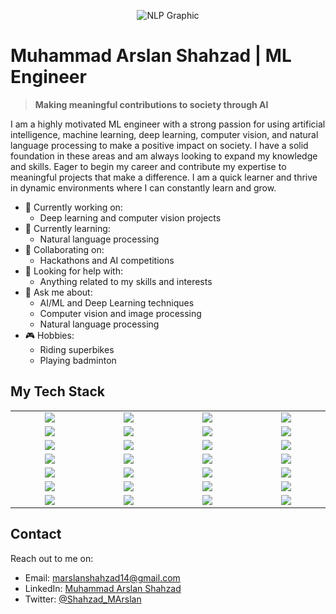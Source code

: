 
<p align="center">
  <img src="https://img.freepik.com/premium-vector/ai-infographic-banner_35632-92.jpg?w=2000" alt="NLP Graphic">
</p>

<!-- ![AI, NLP, CV, ML banner]((https://img.freepik.com/premium-vector/ai-infographic-banner_35632-92.jpg?w=2000)) -->

<h1>Muhammad Arslan Shahzad | ML Engineer</h1>

<blockquote><strong>Making meaningful contributions to society through AI </strong></blockquote>

I am a highly motivated ML engineer with a strong passion for using artificial intelligence, machine learning, deep learning, computer vision, and natural language processing to make a positive impact on society. I have a solid foundation in these areas and am always looking to expand my knowledge and skills. Eager to begin my career and contribute my expertise to meaningful projects that make a difference. I am a quick learner and thrive in dynamic environments where I can constantly learn and grow.

- 🔭 Currently working on:
    - Deep learning and computer vision projects
- 🌱 Currently learning:
    - Natural language processing
- 👯 Collaborating on:
    - Hackathons and AI competitions
- 🤔 Looking for help with:
    - Anything related to my skills and interests
- 💬 Ask me about:
    - AI/ML and Deep Learning techniques
    - Computer vision and image processing
    - Natural language processing
- 🎮 Hobbies:
    - Riding superbikes
    - Playing badminton

<h2>My Tech Stack</h2>
<table width="100%">
  <tr>
    <td align='center' width="238">
        <img src="https://cdn.jsdelivr.net/gh/devicons/devicon/icons/python/python-original.svg" />
    </td>
    <td align='center' width="237">
         <img src="https://seeklogo.com/images/T/tensorflow-logo-AE5100E55E-seeklogo.com.png"/>
    </td>
    <td align='center' width="238">
        <img src="https://seeklogo.com/images/P/pytorch-logo-6A2163C10D-seeklogo.com.png" />
    </td>
    <td align='center' width="237">
        <img src="https://seeklogo.com/images/K/keras-logo-6B06C2FC2D-seeklogo.com.png" />
    </td>
  </tr>
   <tr>
    <td align='center' width="190">
        <img src="https://seeklogo.com/images/S/scikit-learn-logo-8766D07E2E-seeklogo.com.png" />
    </td>
    <td align='center' width="190">
         <img src="https://seeklogo.com/images/N/numpy-logo-EF04157F19-seeklogo.com.png"/>
    </td>
    <td align='center' width="190">
        <img src="https://seeklogo.com/images/P/pandas-logo-56829C6445-seeklogo.com.png" />
    </td>
    <td align='center' width="190">
        <img src="https://seeklogo.com/images/M/matplotlib-logo-AEB3DC9BB4-seeklogo.com.png" />
    </td>
  </tr>
   <tr>
    <td align='center' width="190">
        <img src="https://seeklogo.com/images/S/seaborn-logo-244EB2DEC5-seeklogo.com.png" />
    </td>
    <td align='center' width="190">
      <img src="https://seeklogo.com/images/O/opencv-logo-A38F97FD2C-seeklogo.com.png" />
    </td>
    <td align='center' width='190'>
      <img src="https://www.svgrepo.com/show/373541/cuda.svg"/>
    </td>
    <td align='center' width='190'>
      <img src="https://cdn.jsdelivr.net/gh/devicons/devicon/icons/linux/linux-original.svg" />
    </td>
  </tr>
  <tr>
    <td align='center' widht='190'>
      <img src="https://www.svgrepo.com/show/373568/dvc.svg"/>
    </td>
    <td align='center' widht='190'>
      <img src="https://adatis.co.uk/wp-content/uploads/MLflow-logo.png"/>
    </td>
    <td align='center' widht='190'>
            <img src="https://cdn.jsdelivr.net/gh/devicons/devicon/icons/anaconda/anaconda-original.svg" />
    </td>
    <td align='center' widht='190'>
            <img src="https://cdn.jsdelivr.net/gh/devicons/devicon/icons/pycharm/pycharm-original-wordmark.svg" />
    </td>
  </tr>
  <tr>
    <td align='center' width='190'>
            <img src="https://cdn.jsdelivr.net/gh/devicons/devicon/icons/jupyter/jupyter-original-wordmark.svg" />  
    </td>
    <td align='center' width='190'>
      <img src='https://upload.wikimedia.org/wikipedia/commons/thumb/d/d0/Google_Colaboratory_SVG_Logo.svg/1200px-Google_Colaboratory_SVG_Logo.svg.png' />
    </td>
    <td align='center' width='190'>
            <img src="https://cdn.jsdelivr.net/gh/devicons/devicon/icons/vscode/vscode-original.svg" />
    </td>
    <td align='center' width='190'>
      <img src="https://seeklogo.com/images/M/microsoft-azure-logo-2575D39E82-seeklogo.com.png"/>
    </td>
  </tr>
  <tr>
    <td align='center' width='190'>
            <img src="https://cdn.jsdelivr.net/gh/devicons/devicon/icons/fastapi/fastapi-original.svg" />
    </td>
    <td align='center' width='190'>
            <img src="https://cdn.jsdelivr.net/gh/devicons/devicon/icons/flask/flask-original-wordmark.svg" />  
    </td>
    <td align='center' width='190'>
            <img src="https://cdn.jsdelivr.net/gh/devicons/devicon/icons/mongodb/mongodb-original-wordmark.svg" />
    </td>
    <td align='center' width='190'>       
            <img src="https://cdn.jsdelivr.net/gh/devicons/devicon/icons/sqlalchemy/sqlalchemy-original.svg" />
    </td>
  </tr>
  <tr>
    <td align='center' width='190'>
      <img src="https://upload.wikimedia.org/wikipedia/commons/thumb/8/88/SpaCy_logo.svg/1024px-SpaCy_logo.svg.png"/>
    </td>
    <td align='center' width='190'>
      <img src="https://miro.medium.com/v2/resize:fit:1184/format:webp/1*YM2HXc7f4v02pZBEO8h-qw.png"/>
    </td>
    <td align='center' width='190'>
      <img src="https://static.thenounproject.com/png/1503825-200.png"/>
    </td>
    <td align='center' width='190'>
      <img src="https://huggingface.co/datasets/huggingface/brand-assets/resolve/main/hf-logo.svg"/>
    </td>
  </tr>
   
</table>

## Contact
Reach out to me on:
- Email: [marslanshahzad14@gmail.com](mailto:marslanshahzad14@gmail.com)
- LinkedIn: [Muhammad Arslan Shahzad](https://www.linkedin.com/in/muhammad-arslan-shahzad/)
- Twitter: [@Shahzad_MArslan](https://twitter.com/Shahzad_MArslan)

